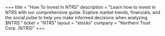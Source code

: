 +++
title = "How To Invest In NTRS"
description = "Learn how to invest in NTRS with our comprehensive guide. Explore market trends, financials, and the social pulse to help you make informed decisions when analyzing $NTRS."
ticker = "NTRS"
layout = "stocks"
company = "Northern Trust Corp. (NTRS)"
+++

